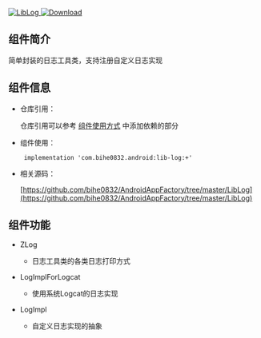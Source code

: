 [![LibLog](https://img.shields.io/badge/AndroidAppFactory-LibLog-brightgreen)](#!doc/detail/lib-log.md)[ ![Download](https://api.bintray.com/packages/bihe0832/android/lib-log/images/download.svg) ](https://bintray.com/bihe0832/android/lib-log/_latestVersion)

## 组件简介

简单封装的日志工具类，支持注册自定义日志实现

## 组件信息

- 仓库引用：

    仓库引用可以参考 [组件使用方式](http://android.bihe0832.com/#!start.md) 中添加依赖的部分

- 组件使用：

	   implementation 'com.bihe0832.android:lib-log:+'

- 相关源码：

    [https://github.com/bihe0832/AndroidAppFactory/tree/master/LibLog](https://github.com/bihe0832/AndroidAppFactory/tree/master/LibLog)

## 组件功能

- ZLog

  - 日志工具类的各类日志打印方式
    
- LogImplForLogcat

  - 使用系统Logcat的日志实现
    
- LogImpl

  - 自定义日志实现的抽象    
